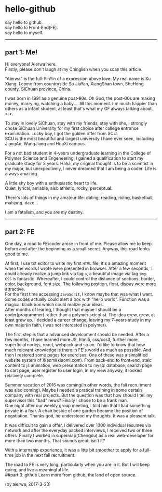 # hello-github
say hello to github.  
say hello to Front-End(FE).  
say hello to myself.  

---
## part 1: Me!
Hi everyone! Aierwa here.  
Firstly, please don't laugh at my Chinglish when you scan this article.  

"Aierwa" is the full-PinYin of a expression above love. My real name is Xu Xiang. I come from countryside Su JiaYan, XiangShan town, SheHong county, SiChuan province, China.   

I was born in 1991 as a genuine post-90s. Oh God, the post-00s are making money, marrying, watching a baby.....till this moment. I'm much happier than others as a infant student, at least that's what my GF always talking about. >.<.  

To stay in lovely SiChuan, stay with my friends, stay with she, I strongly chose SiChuan University for my first choice after college entrance examination. Lucky boy, I got the golden offer from SCU.  
SCU is the most beautiful and largest university I have ever seen, including JiangAn, WangJiang and HuaXi campus.  

For a not bad student in 4-years undergraduate learning in the College of Polymer Science and Engeneering, I gained a qualification to start my graduate study for 3 years. Haha, my original thought is to be a scientist in my major, but unexpectively, I never dreamed that I am being a coder. Life is always amazing.  

A little shy boy with a enthusiastic heart to life.  
Quiet, lyrical, amiable, also athletic, rocky, perceptual.  

There's lots of things in my amateur life: dating, reading, riding, basketball, mahjong, daze...  

I am a fatalism, and you are my destiny.

---
## part 2: FE
One day, a road to FE/coder arose in front of me. Please allow me to keep before and after the beginning as a small secret. Anyway, this road looks good to me.  

At first, I use txt editor to write my first <code>HTML</code> file, it's a amazing moment when the words I wrote were presented in browser. After a few seconds, I could already realize a jump link via tag <code>a</code>, a beautiful image via tag <code>img</code>.  
<code>CSS</code> is fantastic. Whereafter, I could control the distance of sections, border, color, background, font size. The following position, float, dispay were more attractive.  
For the first time accessing <code>JavaScrit</code>, I know maybe that was what I want. Some codes actually could alert a box with "hello world". Function was a magical black box which could realize your ideas.  
After months of learing, I thought that maybe I should be a coder(programmer) rather than a polymer scientist. The idea grew, grew, at least grew up. I decided a career change, leaving my 7-years study in my own major(in faith, i was not interested in polymer).  

The first step is that a advanced development should be needed. After a few months, I have learned more JS, html5, css/css3, further more, superficial nodejs, react, webpack and so on. I'd like to know that how much relevant knowledge is there in FE's world as much as possible. And then I restored some pages for exercises. One of these was a simplified website system of Xiaomi(xiaomi.com). From back-end to front-end, staic content to js animation, web presentation to mysql database, search page to cart page, user register to user login, in my view anyway, it looked relatively complete.  

Summer vacation of 2016 was coming(in other words, the fall recruitment was also coming). Maybe I needed a pratical training in some certain company with real projects. But the question was that how should I tell my supervisor this "bad" news? Finally I chose to be a frank man.  
One night after our weekly group meeting, I told him that I had something private in a fear. A chair beside of one garden became the position of negotiation. Thanks god, he understood my thoughts. It was a pleasant talk.  

It was difficult to gain a offer. I delivered over 1000 individual resumes via network and after the everyday packed interviews, I received two or three offers. Finally I worked in supermap(Chengdu) as a real web-developer for more than two months. That sounds great, isn't it?  

With a internship experience, it was a litte bit smoother to apply for a full-time job in the next fall recruitment.  

The road to FE is very long, particularly when you are in it. But I will keep going, and live a meaningful life.  
##part 3: github
Learn more from github, the land of open source.  

(by aierwa, 2017-3-23)

